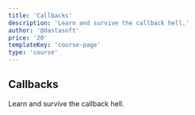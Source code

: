 ```yaml
---
title: 'Callbacks'
description: 'Learn and survive the callback hell.'
author: '@dastasoft'
price: '20'
templateKey: 'course-page'
type: 'course'
---
```



## Callbacks

Learn and survive the callback hell.
